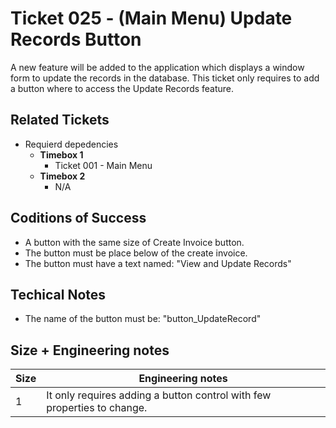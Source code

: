 Ticket 025 - (Main Menu) Update Records Button
=======================
A new feature will be added to the application which displays a window form to update the records in the database. 
This ticket only requires to add a button where to access the Update Records feature.

Related Tickets
---------------
* Requierd depedencies
    * **Timebox 1**
        * Ticket 001 - Main Menu
    * **Timebox 2**
        * N/A

Coditions of Success
--------------------
* A button with the same size of Create Invoice button. 
* The button must be place below of the create invoice. 
* The button must have a text named: "View and Update Records"

Techical Notes
--------------
* The name of the button must be: "button_UpdateRecord"

Size + Engineering notes
----------------------
| Size | Engineering notes | 
| -------- | -------- |
|  1  | It only requires adding a button control with few properties to change.| 
